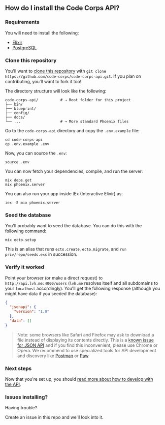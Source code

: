 ## How do I install the Code Corps API?

### Requirements

You will need to install the following:

- [Elixir](http://elixir-lang.org/install.html)
- [PostgreSQL](https://www.postgresql.org/download/)

### Clone this repository

You'll want to [clone this repository](https://help.github.com/articles/cloning-a-repository/) with `git clone https://github.com/code-corps/code-corps-api.git`. If you plan on contributing, you'll want to fork it too!


The directory structure will look like the following:

```shell
code-corps-api/          # → Root folder for this project
├── bin/
├── blueprint/
├── config/
├── docs/
└── ...                  # → More standard Phoenix files
```

Go to the `code-corps-api` directory and copy the `.env.example` file:

```
cd code-corps-api
cp .env.example .env
```

Now, you can source the `.env`:

```shell
source .env
```

You can now fetch your dependencies, compile, and run the server:

```shell
mix deps.get
mix phoenix.server
```

You can also run your app inside IEx (Interactive Elixir) as:

```shell
iex -S mix phoenix.server
```

### Seed the database

You'll probably want to seed the database. You can do this with the following command:

```shell
mix ecto.setup
```

This is an alias that runs `ecto.create`, `ecto.migrate`, and `run priv/repo/seeds.exs` in succession.

### Verify it worked

Point your browser (or make a direct request) to `http://api.lvh.me:4000/users` (`lvh.me` resolves itself and all subdomains to your `localhost` accordingly). You'll get the following response (although you might have data if you seeded the database):

```json
{
  "jsonapi": {
    "version": "1.0"
  },
  "data": []
}
```

> Note: some browsers like Safari and Firefox may ask to download a file instead of displaying its contents directly. This is a [known issue for JSON API](https://github.com/json-api/json-api/issues/1048) and if you find this inconvenient, please use Chrome or Opera. We recommend to use specialized tools for API development and discovery like [Postman](https://www.getpostman.com/) or [Paw](https://paw.cloud/).

### Next steps

Now that you're set up, you should [read more about how to develop with the API](../USAGE.md).

### Issues installing?

Having trouble?

Create an issue in this repo and we'll look into it.
